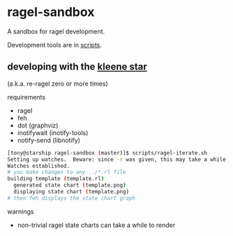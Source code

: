 ragel-sandbox
=============

A sandbox for ragel development.

Development tools are in [scripts](https://github.com/abargnesi/ragel-sandbox/blob/master/scripts/README.md).

developing with the [kleene star](http://en.wikipedia.org/wiki/Kleene_star)
---------------------------------------------------------------------------

(a.k.a. re-ragel zero or more times)

requirements
+ ragel
+ feh
+ dot (graphviz)
+ inotifywait (inotify-tools)
+ notify-send (libnotify)

```bash
[tony@starship ragel-sandbox (master)]$ scripts/ragel-iterate.sh 
Setting up watches.  Beware: since -r was given, this may take a while!
Watches established.
# you make changes to any ../*.rl file
building template (template.rl)
  generated state chart (template.png)
  displaying state chart (template.png)
# then feh displays the state chart graph
```

warnings
+ non-trivial ragel state charts can take a while to render
